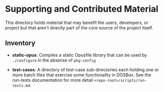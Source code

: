 # Supporting and Contributed Material

This directory holds material that may benefit the users, developers, or
project but that aren't directly part of the core source of the project
itself.

## Inventory

- **static-opus**: Compiles a static Opusfile library that can be used
by `./configure` in the absense of `pkg-config`

- **test-cases**: A directory of test-case sub-directories each holding
one or more batch files that exercise some functionality in DOSBox.
See the run-tests documentation for more detail `<repo-root>/scripts/run-tests.md`.
